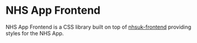 # NHS App Frontend

NHS App Frontend is a CSS library built on top of [nhsuk-frontend](https://github.com/nhsuk/nhsuk-frontend) providing styles for the NHS App.
